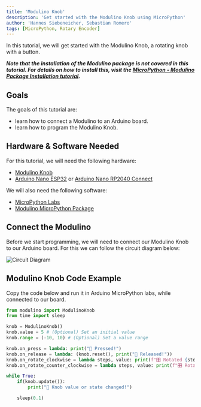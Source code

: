 ```yaml
---
title: 'Modulino Knob'
description: 'Get started with the Modulino Knob using MicroPython'
author: 'Hannes Siebeneicher, Sebastian Romero'
tags: [MicroPython, Rotary Encoder]
---
```


In this tutorial, we will get started with the Modulino Knob, a rotating knob with a button.

***Note that the installation of the Modulino package is not covered in this tutorial. For details on how to install this, visit the [MicroPython - Modulino Package Installation tutorial](/micropython/modulinos/installation).***

## Goals

The goals of this tutorial are:

- learn how to connect a Modulino to an Arduino board.
- learn how to program the Modulino Knob.

## Hardware & Software Needed

For this tutorial, we will need the following hardware:
- [Modulino Knob](https://store.arduino.cc/products/plug-and-make-kit)
- [Arduino Nano ESP32](https://store.arduino.cc/products/nano-esp32?queryID=undefined) or [Arduino Nano RP2040 Connect](https://store.arduino.cc/en-se/products/arduino-nano-rp2040-connect)

We will also need the following software:
- [MicroPython Labs](https://lab-micropython.arduino.cc/)
- [Modulino MicroPython Package](https://github.com/arduino/arduino-modulino-mpy)

## Connect the Modulino

Before we start programming, we will need to connect our Modulino Knob to our Arduino board. For this we can follow the circuit diagram below:

![Circuit Diagram]()

## Modulino Knob Code Example

Copy the code below and run it in Arduino MicroPython labs, while connected to our board.

```python
from modulino import ModulinoKnob
from time import sleep

knob = ModulinoKnob()
knob.value = 5 # (Optional) Set an initial value
knob.range = (-10, 10) # (Optional) Set a value range

knob.on_press = lambda: print("🔘 Pressed!")
knob.on_release = lambda: (knob.reset(), print("🔘 Released!")) 
knob.on_rotate_clockwise = lambda steps, value: print(f"🎛️ Rotated {steps} steps clockwise! Value: {value}")
knob.on_rotate_counter_clockwise = lambda steps, value: print(f"🎛️ Rotated {steps} steps counter clockwise! Value: {value}")

while True:
    if(knob.update()):
        print("👀 Knob value or state changed!")

    sleep(0.1)
````
